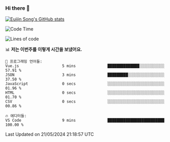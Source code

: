 ### Hi there 👋

[![Euijin Song's GitHub stats](https://github-readme-stats.vercel.app/api?username=lstar2397&count_private=true&show_icons=true&theme=tokyonight&locale=kr)](https://github.com/anuraghazra/github-readme-stats)

<!--START_SECTION:waka-->
![Code Time](http://img.shields.io/badge/Code%20Time-289%20hrs%2023%20mins-blue)

![Lines of code](https://img.shields.io/badge/%EC%A0%80%EB%8A%94%20%EC%97%AC%ED%83%9C%EA%B9%8C%EC%A7%80%20-744.5%20thousand%20%EC%A4%84%EC%9D%98%20%EC%BD%94%EB%93%9C%EB%A5%BC%20%EC%9E%91%EC%84%B1%ED%96%88%EC%96%B4%EC%9A%94.-blue)

📊 **저는 이번주를 이렇게 시간을 보냈어요.** 

```text
💬 프로그래밍 언어들: 
Vue.js                   5 mins              ██████████████░░░░░░░░░░░   57.91 % 
JSON                     3 mins              █████████░░░░░░░░░░░░░░░░   37.50 % 
JavaScript               0 secs              ░░░░░░░░░░░░░░░░░░░░░░░░░   01.96 % 
HTML                     0 secs              ░░░░░░░░░░░░░░░░░░░░░░░░░   01.70 % 
CSV                      0 secs              ░░░░░░░░░░░░░░░░░░░░░░░░░   00.86 % 

🔥 에디터들: 
VS Code                  9 mins              █████████████████████████   100.00 % 
```


 Last Updated on 21/05/2024 21:18:57 UTC
<!--END_SECTION:waka-->

<!--
**lstar2397/lstar2397** is a ✨ _special_ ✨ repository because its `README.md` (this file) appears on your GitHub profile.

Here are some ideas to get you started:

- 🔭 I’m currently working on ...
- 🌱 I’m currently learning ...
- 👯 I’m looking to collaborate on ...
- 🤔 I’m looking for help with ...
- 💬 Ask me about ...
- 📫 How to reach me: ...
- 😄 Pronouns: ...
- ⚡ Fun fact: ...
-->
